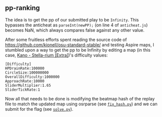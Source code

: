 ## pp-ranking

The idea is to get the pp of our submitted play to be `Infinity`. This bypasses the anticheat as `parseInt(newPP);` (on line 4 of `anticheat.js`) becomes NaN, which always compares false against any other value.

After some fruitless efforts spent reading the source code of https://github.com/kionell/osu-standard-stable/ and testing Aspire maps, I stumbled upon a way to get the pp to be Infinity by editing a map (in this case, [Kano - Stella-rium [Extra]](https://osu.ppy.sh/beatmapsets/1107950#osu/2315560))'s difficulty values: 
```
[Difficulty]
HPDrainRate:100000
CircleSize:100000000
OverallDifficulty:1000000
ApproachRate:10000
SliderMultiplier:1.65
SliderTickRate:1
```

Now all that needs to be done is modifying the beatmap hash of the replay file to match the updated map using osrparse (see [`fix_hash.py`](./fix_hash.py)) and we can submit for the flag (see [`solve.py`](./solve.py)).
